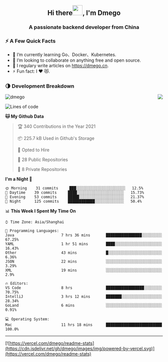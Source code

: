 <h2 align="center">Hi there<img src="https://cdn.jsdelivr.net/gh/dmego/images/img/Hi.gif" height="32" />, I'm Dmego </h2>
<h3 align="center">A passionate backend developer from China</h3>

### ⚡️ A Few Quick Facts

<ul>
    <li> 🌱 I’m currently learning Go、Docker、Kubernetes.</li>
    <li> 👯 I’m looking to collaborate on anything free and open source.</li>
    <li> 📝 I regulary write articles on <a href="https://dmego.cn">https://dmego.cn</a>.</li>
    <li> ⚡ Fun fact: I ❤️ 😻.</li>
</ul>

### 🌗 Development Breakdown

<img src="https://komarev.com/ghpvc/?username=dmego" alt="dmego" />

<img align="right" src="https://readme-stats-dmego.vercel.app/api?username=dmego&show_icons=true&icon_color=1573B3&hide_title=true&text_color=718096&bg_color=00000000&hide_border=true"/>

<!--START_SECTION:waka-->
![Lines of code](https://img.shields.io/badge/From%20Hello%20World%20I%27ve%20Written-243149%20lines%20of%20code-blue)

**🐱 My Github Data** 

> 🏆 340 Contributions in the Year 2021
 > 
> 📦 225.7 kB Used in Github's Storage 
 > 
> 💼 Opted to Hire
 > 
> 📜 28 Public Repositories 
 > 
> 🔑 8 Private Repositories  
 > 
**I'm a Night 🦉** 

```text
🌞 Morning    31 commits     ███░░░░░░░░░░░░░░░░░░░░░░   12.5% 
🌆 Daytime    39 commits     ████░░░░░░░░░░░░░░░░░░░░░   15.73% 
🌃 Evening    53 commits     █████░░░░░░░░░░░░░░░░░░░░   21.37% 
🌙 Night      125 commits    ████████████░░░░░░░░░░░░░   50.4%

```


📊 **This Week I Spent My Time On** 

```text
⌚︎ Time Zone: Asia/Shanghai

💬 Programming Languages: 
Java                     7 hrs 36 mins       ████████████████░░░░░░░░░   67.25% 
YAML                     1 hr 51 mins        ████░░░░░░░░░░░░░░░░░░░░░   16.43% 
Other                    43 mins             █░░░░░░░░░░░░░░░░░░░░░░░░   6.36% 
JSON                     22 mins             ░░░░░░░░░░░░░░░░░░░░░░░░░   3.29% 
XML                      19 mins             ░░░░░░░░░░░░░░░░░░░░░░░░░   2.9%

🔥 Editors: 
VS Code                  8 hrs               █████████████████░░░░░░░░   70.75% 
IntelliJ                 3 hrs 12 mins       ███████░░░░░░░░░░░░░░░░░░   28.34% 
GoLand                   6 mins              ░░░░░░░░░░░░░░░░░░░░░░░░░   0.91%

💻 Operating System: 
Mac                      11 hrs 18 mins      █████████████████████████   100.0%

```


<!--END_SECTION:waka-->

---

[![https://vercel.com/dmego/readme-stats](https://cdn.jsdelivr.net/gh/dmego/images/img/powered-by-vercel.svg)](https://vercel.com/dmego/readme-stats)

